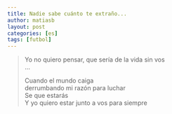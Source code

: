 ```yaml
---
title: Nadie sabe cuánto te extraño...
author: matiasb
layout: post
categories: [es]
tags: [futbol]
---
```


> <p style="text-align: left;">
>   Yo no quiero pensar, que sería de la vida sin vos<br /> &#8230;
> </p>
> 
> Cuando el mundo caiga  
> derrumbando mi razón para luchar  
> Se que estarás  
> Y yo quiero estar junto a vos para siempre